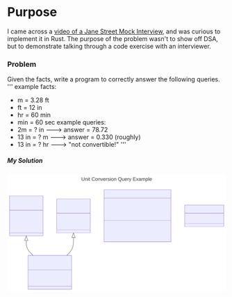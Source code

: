 # Purpose
I came across a [video of a Jane Street Mock Interview](https://www.youtube.com/watch?v=V8DGdPkBBxg), and was curious
to implement it in Rust. The purpose of the problem wasn't to show off
DSA, but to demonstrate talking through a code exercise with an
interviewer. 

### Problem
Given the facts, write a program to correctly answer the following
queries. 
'''
example facts:
* m = 3.28 ft
* ft = 12 in
* hr = 60 min
* min = 60 sec
example queries:
* 2m = ? in   ---> answer = 78.72
* 13 in = ? m ---> answer = 0.330 (roughly)
* 13 in = ? hr ---> "not convertible!"
'''

##### My Solution
![Image of class diagram](./mermaid_diagrams/class_uml.svg?sanitize=true)
